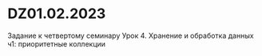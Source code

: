 # DZ01.02.2023
Задание к четвертому семинару 
Урок 4. Хранение и обработка данных ч1: приоритетные коллекции
